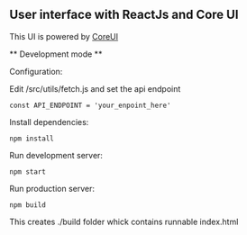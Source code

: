 ## User interface with ReactJs and Core UI

This UI is powered by [CoreUI](http://coreui.io/)

** Development mode **

Configuration:

Edit /src/utils/fetch.js and set the api endpoint 
````
const API_ENDPOINT = 'your_enpoint_here'
````


Install dependencies:
````
npm install

````

Run development server:
````
npm start
````

Run production server:
````
npm build
````

This creates ./build folder whick contains runnable index.html